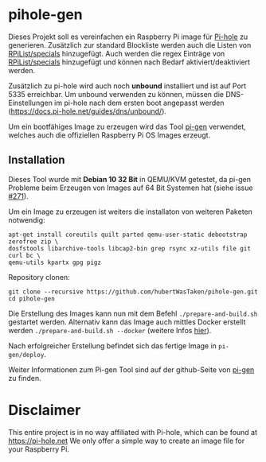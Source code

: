 # pihole-gen
Dieses Projekt soll es vereinfachen ein Raspberry Pi image für [Pi-hole](https://pi-hole.net) zu generieren.
Zusätzlich zur standard Blockliste werden auch die Listen von [RPiList/specials](https://github.com/RPiList/specials) hinzugefügt. Auch werden die regex Einträge von [RPiList/specials](https://github.com/RPiList/specials/blob/master/regex.list) hinzugefügt und können nach Bedarf aktiviert/deaktiviert werden.

Zusätzlich zu pi-hole wird auch noch **unbound** installiert und ist auf Port 5335 erreichbar. Um unbound verwenden zu können, müssen die DNS-Einstellungen im pi-hole nach dem ersten boot angepasst werden (https://docs.pi-hole.net/guides/dns/unbound/).

Um ein bootfähiges Image zu erzeugen wird das Tool [pi-gen](https://github.com/RPi-Distro/pi-gen) verwendet, welches auch die offiziellen Raspberry Pi OS Images erzeugt.

## Installation
Dieses Tool wurde mit **Debian 10 32 Bit** in QEMU/KVM getestet, da pi-gen Probleme beim Erzeugen von Images auf 64 Bit Systemen hat (siehe issue [#271](https://github.com/RPi-Distro/pi-gen/issues/271)).

Um ein Image zu erzeugen ist weiters die installaton von weiteren Paketen notwendig:
```
apt-get install coreutils quilt parted qemu-user-static debootstrap zerofree zip \
dosfstools libarchive-tools libcap2-bin grep rsync xz-utils file git curl bc \
qemu-utils kpartx gpg pigz
```

Repository clonen:
```
git clone --recursive https://github.com/hubertWasTaken/pihole-gen.git
cd pihole-gen
```

Die Erstellung des Images kann nun mit dem Befehl `./prepare-and-build.sh` gestartet werden.
Alternativ kann das Image auch mittles Docker erstellt werden `./prepare-and-build.sh --docker` (weitere Infos [hier](https://github.com/RPi-Distro/pi-gen#docker-build)).

Nach erfolgreicher Erstellung befindet sich das fertige Image in `pi-gen/deploy`.

Weiter Informationen zum Pi-gen Tool sind auf der github-Seite von [pi-gen](https://github.com/RPi-Distro/pi-gen) zu finden.

# Disclaimer
This entire project is in no way affiliated with Pi-hole, which can be found at https://pi-hole.net
We only offer a simple way to create an image file for your Raspberry Pi.
